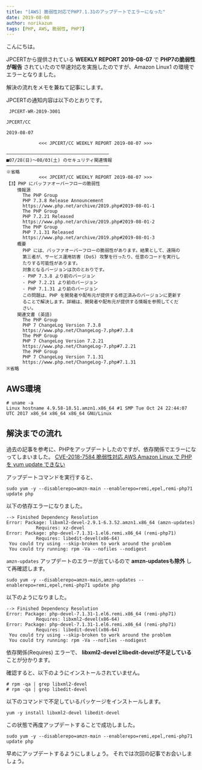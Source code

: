 ```yaml
---
title: "[AWS] 脆弱性対応でPHP7.1.31のアップデートでエラーになった"
date: 2019-08-08
author: norikazum
tags: [PHP, AWS, 脆弱性, PHP7]
---
```


こんにちは。

JPCERTから提供されている **WEEKLY REPORT 2019-08-07** で **PHP7の脆弱性が報告** されていたので早速対応を実施したのですが、Amazon Linux1 の環境でエラーとなりました。

解決の流れをメモを兼ねて記事にします。

JPCERTの通知内容は以下のとおりです。
```
 JPCERT-WR-2019-3001
                                                                   JPCERT/CC
                                                                  2019-08-07

            <<< JPCERT/CC WEEKLY REPORT 2019-08-07 >>>

——————————————————————————————————————
■07/28(日)～08/03(土) のセキュリティ関連情報
——————————————————————————————————————
※省略
            <<< JPCERT/CC WEEKLY REPORT 2019-08-07 >>>
【3】PHP にバッファオーバーフローの脆弱性
    情報源
      The PHP Group
      PHP 7.3.8 Release Announcement
      https://www.php.net/archive/2019.php#2019-08-01-1
      The PHP Group
      PHP 7.2.21 Released
      https://www.php.net/archive/2019.php#2019-08-01-2
      The PHP Group
      PHP 7.1.31 Released
      https://www.php.net/archive/2019.php#2019-08-01-3
    概要
      PHP には、バッファオーバーフローの脆弱性があります。結果として、遠隔の
      第三者が、サービス運用妨害 (DoS) 攻撃を行ったり、任意のコードを実行し
      たりする可能性があります。
      対象となるバージョンは次のとおりです。
      - PHP 7.3.8 より前のバージョン
      - PHP 7.2.21 より前のバージョン
      - PHP 7.1.31 より前のバージョン
      この問題は、PHP を開発者や配布元が提供する修正済みのバージョンに更新す
      ることで解決します。詳細は、開発者や配布元が提供する情報を参照してくだ
      さい。
    関連文書 (英語)
      The PHP Group
      PHP 7 ChangeLog Version 7.3.8
      https://www.php.net/ChangeLog-7.php#7.3.8
      The PHP Group
      PHP 7 ChangeLog Version 7.2.21
      https://www.php.net/ChangeLog-7.php#7.2.21
      The PHP Group
      PHP 7 ChangeLog Version 7.1.31
      https://www.php.net/ChangeLog-7.php#7.1.31
※省略
```

## AWS環境
```
# uname -a
Linux hostname 4.9.58-18.51.amzn1.x86_64 #1 SMP Tue Oct 24 22:44:07 UTC 2017 x86_64 x86_64 x86_64 GNU/Linux
```

## 解決までの流れ

過去の記事を参考に、PHPをアップデートしたのですが、依存関係でエラーになってしまいました。
[CVE-2018-7584 脆弱性対応 AWS Amazon Linux で PHP を yum update できない](/cve-2018-7584-vulnerability-aws-can-not-yum-update-php-on-amazon-linux/)


アップデートコマンドを実行すると、

```
sudo yum -y --disablerepo=amzn-main --enablerepo=remi,epel,remi-php71 update php
```

以下の依存エラーになりました。

```
--> Finished Dependency Resolution
Error: Package: libxml2-devel-2.9.1-6.3.52.amzn1.x86_64 (amzn-updates)
           Requires: xz-devel
Error: Package: php-devel-7.1.31-1.el6.remi.x86_64 (remi-php71)
           Requires: libedit-devel(x86-64)
 You could try using --skip-broken to work around the problem
 You could try running: rpm -Va --nofiles --nodigest
```

`amzn-updates` アップデートのエラーが出ているので **amzn-updatesも除外** して再確認します。

```
sudo yum -y --disablerepo=amzn-main,amzn-updates --enablerepo=remi,epel,remi-php71 update php
```

以下のようになりました。

```
--> Finished Dependency Resolution
Error: Package: php-devel-7.1.31-1.el6.remi.x86_64 (remi-php71)
           Requires: libxml2-devel(x86-64)
Error: Package: php-devel-7.1.31-1.el6.remi.x86_64 (remi-php71)
           Requires: libedit-devel(x86-64)
 You could try using --skip-broken to work around the problem
 You could try running: rpm -Va --nofiles --nodigest
```

依存関係(Requires) エラーで、 **libxml2-develとlibedit-develが不足している** ことが分かります。

確認すると、以下のようにインストールされていません。

```
# rpm -qa | grep libxml2-devel
# rpm -qa | grep libedit-devel
```

以下のコマンドで不足しているパッケージをインストールします。

```
yum -y install libxml2-devel libedit-devel
```

この状態で再度アップデートすることで成功しました。
```
sudo yum -y --disablerepo=amzn-main --enablerepo=remi,epel,remi-php71 update php
```

早めにアップデートするようにしましょう。
それでは次回の記事でお会いしましょう。
